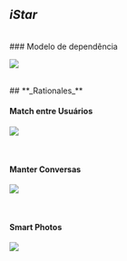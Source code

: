 ## **_iStar_**
<br />
### Modelo de dependência

<a data-fancybox="gallery" href="../../img/iStar/iStar-Dependencia.png"><img src="../../img/iStar/iStar-Dependencia-mini.png"></a>

<br />
## **_Rationales_**
<br />

####  Match entre Usuários

<a data-fancybox="gallery" href="../../img/iStar/RationaleMatch.png"><img src="../../img/iStar/RationaleMatch-mini.png"></a>

<br/>

#### Manter Conversas

<a data-fancybox="gallery" href="../../img/iStar/RationaleConversa.png"><img src="../../img/iStar/RationaleConversa-mini.png"></a>

<br />

#### Smart Photos
<a data-fancybox="gallery" href="../../img/iStar/RationaleSmartPhotos.png"><img src="../../img/iStar/RationaleSmartPhotos-mini.png"></a>
